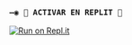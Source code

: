 ### `—◉ 🌌 ACTIVAR EN REPLIT 🌌`

[![Run on Repl.it](https://repl.it/badge/github/MagoInterior/IkyyBotzV3)](https://repl.it/github/MagoInterior/IkyyBotzV3) 

